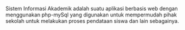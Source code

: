 Sistem Informasi Akademik adalah suatu aplikasi berbasis web dengan menggunakan php-mySql yang digunakan untuk mempermudah pihak sekolah untuk melakukan proses pendataan siswa dan lain sebagainya.